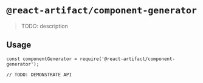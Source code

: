 # `@react-artifact/component-generator`

> TODO: description

## Usage

```
const componentGenerator = require('@react-artifact/component-generator');

// TODO: DEMONSTRATE API
```
